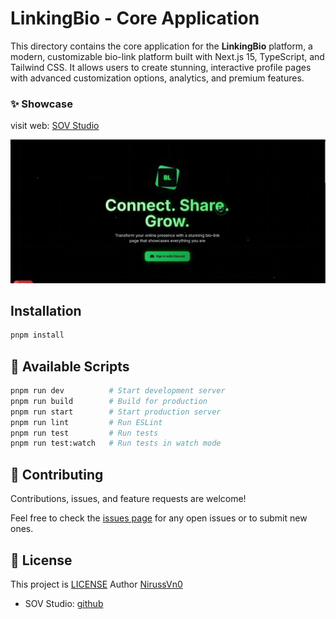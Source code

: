 # LinkingBio - Core Application

This directory contains the core application for the **LinkingBio** platform, a modern, customizable bio-link platform built with Next.js 15, TypeScript, and Tailwind CSS. It allows users to create stunning, interactive profile pages with advanced customization options, analytics, and premium features.

### ✨ Showcase
visit web: [SOV Studio](https://sabicoder.xyz/projects/linking-bio)

![Preview](images/preview-image.png)

## Installation

```bash
pnpm install
```

## 🚀 Available Scripts

```bash
pnpm run dev          # Start development server
pnpm run build        # Build for production
pnpm run start        # Start production server
pnpm run lint         # Run ESLint
pnpm run test         # Run tests
pnpm run test:watch   # Run tests in watch mode
```

## 📝 Contributing

Contributions, issues, and feature requests are welcome!

Feel free to check the [issues page](https://github.com/NirussVn0/linkingbio/issues) for any open issues or to submit new ones.


## 📄 License

This project is [LICENSE](LICENSE.md)
Author [NirussVn0](https://github.com/NirussVn0)
- SOV Studio: [github](https://sabicoder.xyz/github)

